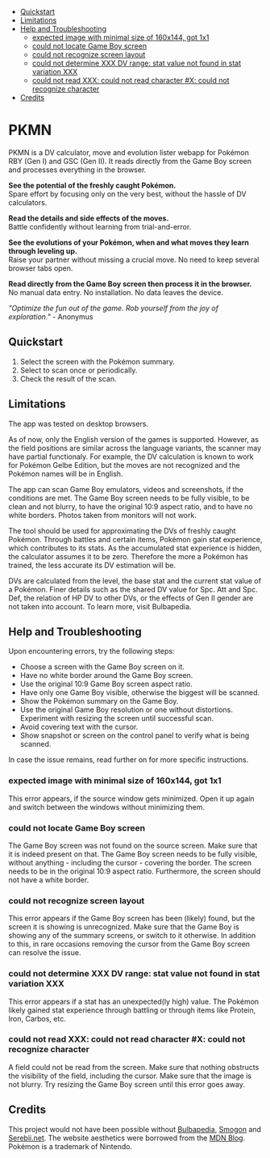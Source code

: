 <!-- @import "[TOC]" {cmd="toc" depthFrom=2 depthTo=3 orderedList=false} -->

<!-- code_chunk_output -->

- [Quickstart](#quickstart)
- [Limitations](#limitations)
- [Help and Troubleshooting](#help-and-troubleshooting)
  - [expected image with minimal size of 160x144, got 1x1](#expected-image-with-minimal-size-of-160x144-got-1x1)
  - [could not locate Game Boy screen](#could-not-locate-game-boy-screen)
  - [could not recognize screen layout](#could-not-recognize-screen-layout)
  - [could not determine XXX DV range: stat value not found in stat variation XXX](#could-not-determine-xxx-dv-range-stat-value-not-found-in-stat-variation-xxx)
  - [could not read XXX: could not read character #X: could not recognize character](#could-not-read-xxx-could-not-read-character-x-could-not-recognize-character)
- [Credits](#credits)

<!-- /code_chunk_output -->

# PKMN

PKMN is a DV calculator, move and evolution lister webapp for Pokémon RBY (Gen I) and GSC (Gen II). It reads directly from the Game Boy screen and processes everything in the browser.

**See the potential of the freshly caught Pokémon.**  
Spare effort by focusing only on the very best, without the hassle of DV calculators.

**Read the details and side effects of the moves.**  
Battle confidently without learning from trial-and-error.

**See the evolutions of your Pokémon, when and what moves they learn through leveling up.**  
Raise your partner without missing a crucial move. No need to keep several browser tabs open.

**Read directly from the Game Boy screen then process it in the browser.**  
No manual data entry. No installation. No data leaves the device.

*"Optimize the fun out of the game. Rob yourself from the joy of exploration."* - Anonymus

## Quickstart

1. Select the screen with the Pokémon summary.
1. Select to scan once or periodically.
1. Check the result of the scan.

## Limitations

The app was tested on desktop browsers.

As of now, only the English version of the games is supported. However, as the field positions are similar across the language variants, the scanner may have partial functionaly. For example, the DV calculation is known to work for Pokémon Gelbe Edition, but the moves are not recognized and the Pokémon names will be in English.

The app can scan Game Boy emulators, videos and screenshots, if the conditions are met. The Game Boy screen needs to be fully visible, to be clean and not blurry, to have the original 10:9 aspect ratio, and to have no white borders. Photos taken from monitors will not work.

The tool should be used for approximating the DVs of freshly caught Pokémon. Through battles and certain items, Pokémon gain stat experience, which contributes to its stats. As the accumulated stat experience is hidden, the calculator assumes it to be zero. Therefore the more a Pokémon has trained, the less accurate its DV estimation will be.

DVs are calculated from the level, the base stat and the current stat value of a Pokémon. Finer details such as the shared DV value for Spc. Att and Spc. Def, the relation of HP DV to other DVs, or the effects of Gen II gender are not taken into account. To learn more, visit Bulbapedia.

## Help and Troubleshooting

Upon encountering errors, try the following steps:

- Choose a screen with the Game Boy screen on it.
- Have no white border around the Game Boy screen.
- Use the original 10:9 Game Boy screen aspect ratio.
- Have only one Game Boy visible, otherwise the biggest will be scanned.
- Show the Pokémon summary on the Game Boy.
- Use the original Game Boy resolution or one without distortions. Experiment with resizing the screen until successful scan.
- Avoid covering text with the cursor.
- Show snapshot or screen on the control panel to verify what is being scanned.

In case the issue remains, read further on for more specific instructions.

### expected image with minimal size of 160x144, got 1x1

This error appears, if the source window gets minimized. Open it up again and switch between the windows without minimizing them.

### could not locate Game Boy screen

The Game Boy screen was not found on the source screen. Make sure that it is indeed present on that. The Game Boy screen needs to be fully visible, without anything - including the cursor - covering the border. The screen needs to be in the original 10:9 aspect ratio. Furthermore, the screen should not have a white border.

### could not recognize screen layout

This error appears if the Game Boy screen has been (likely) found, but the screen it is showing is unrecognized. Make sure that the Game Boy is showing any of the summary screens, or switch to it otherwise. In addition to this, in rare occasions removing the cursor from the Game Boy screen can resolve the issue.

### could not determine XXX DV range: stat value not found in stat variation XXX

This error appears if a stat has an unexpected(ly high) value. The Pokémon likely gained stat experience through battling or through items like Protein, Iron, Carbos, etc.

### could not read XXX: could not read character #X: could not recognize character

A field could not be read from the screen. Make sure that nothing obstructs the visibility of the field, including the cursor. Make sure that the image is not blurry. Try resizing the Game Boy screen until this error goes away.

## Credits

This project would not have been possible without [Bulbapedia](https://bulbapedia.bulbagarden.net/), [Smogon](https://www.smogon.com/) and [Serebii.net](https://www.serebii.net/). The website aesthetics were borrowed from the [MDN Blog](https://developer.mozilla.org/en-US/blog/). Pokémon is a trademark of Nintendo.
